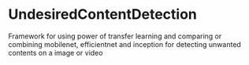 # UndesiredContentDetection
Framework for using power of transfer learning and comparing or combining mobilenet, efficientnet and inception for detecting unwanted contents on a image or video
